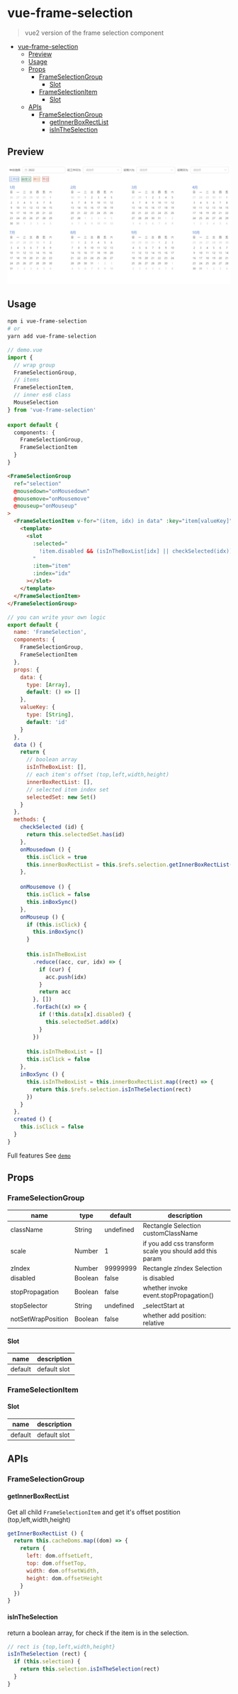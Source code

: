 # vue-frame-selection

> vue2 version of the frame selection component

- [vue-frame-selection](#vue-frame-selection)
  - [Preview](#preview)
  - [Usage](#usage)
  - [Props](#props)
    - [FrameSelectionGroup](#frameselectiongroup)
      - [Slot](#slot)
    - [FrameSelectionItem](#frameselectionitem)
      - [Slot](#slot-1)
  - [APIs](#apis)
    - [FrameSelectionGroup](#frameselectiongroup-1)
      - [getInnerBoxRectList](#getinnerboxrectlist)
      - [isInTheSelection](#isintheselection)

## Preview

![demo](./assets/demo.gif)

## Usage

```sh
npm i vue-frame-selection
# or
yarn add vue-frame-selection
```

```ts
// demo.vue
import {
  // wrap group
  FrameSelectionGroup,
  // items
  FrameSelectionItem,
  // inner es6 class
  MouseSelection
} from 'vue-frame-selection'

export default {
  components: {
    FrameSelectionGroup,
    FrameSelectionItem
  }
}
```

```html
<FrameSelectionGroup
  ref="selection"
  @mousedown="onMousedown"
  @mousemove="onMousemove"
  @mouseup="onMouseup"
>
  <FrameSelectionItem v-for="(item, idx) in data" :key="item[valueKey]">
    <template>
      <slot
        :selected="
          !item.disabled && (isInTheBoxList[idx] || checkSelected(idx))
        "
        :item="item"
        :index="idx"
      ></slot>
    </template>
  </FrameSelectionItem>
</FrameSelectionGroup>
```

```js
// you can write your own logic
export default {
  name: 'FrameSelection',
  components: {
    FrameSelectionGroup,
    FrameSelectionItem
  },
  props: {
    data: {
      type: [Array],
      default: () => []
    },
    valueKey: {
      type: [String],
      default: 'id'
    }
  },
  data () {
    return {
      // boolean array
      isInTheBoxList: [],
      // each item's offset (top,left,width,height)
      innerBoxRectList: [],
      // selected item index set
      selectedSet: new Set()
    }
  },
  methods: {
    checkSelected (id) {
      return this.selectedSet.has(id)
    },
    onMousedown () {
      this.isClick = true
      this.innerBoxRectList = this.$refs.selection.getInnerBoxRectList()
    },

    onMousemove () {
      this.isClick = false
      this.inBoxSync()
    },
    onMouseup () {
      if (this.isClick) {
        this.inBoxSync()
      }

      this.isInTheBoxList
        .reduce((acc, cur, idx) => {
          if (cur) {
            acc.push(idx)
          }
          return acc
        }, [])
        .forEach((x) => {
          if (!this.data[x].disabled) {
            this.selectedSet.add(x)
          }
        })

      this.isInTheBoxList = []
      this.isClick = false
    },
    inBoxSync () {
      this.isInTheBoxList = this.innerBoxRectList.map((rect) => {
        return this.$refs.selection.isInTheSelection(rect)
      })
    }
  },
  created () {
    this.isClick = false
  }
}
```

Full features See [`demo`](https://github.com/sonofmagic/universal-vue-library-template/blob/main/apps/vue2/src/components/vue-frame-selection/demo/index.vue)

## Props

### FrameSelectionGroup

| name               | type    | default   | description                                               |
| ------------------ | ------- | --------- | --------------------------------------------------------- |
| className          | String  | undefined | Rectangle Selection customClassName                       |
| scale              | Number  | 1         | if you add css transform  scale you should add this param |
| zIndex             | Number  | 99999999  | Rectangle  zIndex Selection                               |
| disabled           | Boolean | false     | is disabled                                               |
| stopPropagation    | Boolean | false     | whether invoke event.stopPropagation()                    |
| stopSelector       | String  | undefined | _selectStart  at                                          |
| notSetWrapPosition | Boolean | false     | whether add position: relative                            |

#### Slot

| name    | description  |
| ------- | ------------ |
| default | default slot |

### FrameSelectionItem

#### Slot

| name    | description  |
| ------- | ------------ |
| default | default slot |

## APIs

### FrameSelectionGroup

#### getInnerBoxRectList

Get all child `FrameSelectionItem` and get it's offset postition (top,left,width,height)

```js
getInnerBoxRectList () {
  return this.cacheDoms.map((dom) => {
    return {
      left: dom.offsetLeft,
      top: dom.offsetTop,
      width: dom.offsetWidth,
      height: dom.offsetHeight
    }
  })
}
```

#### isInTheSelection

return a boolean array, for check if the item is in the selection.

```js
// rect is {top,left,width,height}
isInTheSelection (rect) {
  if (this.selection) {
    return this.selection.isInTheSelection(rect)
  }
}
```




